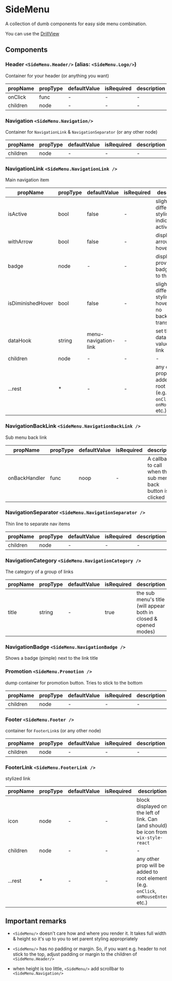 # SideMenu

A collection of dumb components for easy side menu combination.

You can use the [DrillView](./DrillView)

## Components

### Header `<SideMenu.Header/>` (alias: `<SideMenu.Logo/>`)

Container for your header (or anything you want)

| propName | propType | defaultValue | isRequired | description |
| -        | -        | -            | -          | -           |
| onClick  | func     | -            | -          | -           |
| children | node     | -            | -          | -           |


### Navigation `<SideMenu.Navigation/>`

Container for `NavigationLink` & `NavigationSeparator` (or any other node)

| propName | propType | defaultValue | isRequired | description |
| -        | -        | -            | -          | -           |
| children | node     | -            | -          | -           |


### NavigationLink `<SideMenu.NavigationLink />`

Main navigation item

| propName          | propType | defaultValue         | isRequired | description                                                                        |
| -                 | -        | -                    | -          | -                                                                                  |
| isActive          | bool     | false                | -          | slightly different styling to indicate active link                                 |
| withArrow         | bool     | false                | -          | displays an arrow on hover                                                         |
| badge             | node     | -                    | -          | displays the provided badge next to the link                                       |
| isDiminishedHover | bool     | false                | -          | slightly different styling for hover (e.g. no background transition)               |
| dataHook          | string   | menu-navigation-link | -          | set the data-hook value for the link                                               |
| children          | node     | -                    | -          | -                                                                                  |
| ...rest           | *        | -                    | -          | any other prop will be added to root element (e.g. `onClick`, `onMouseEnter` etc.) |

### NavigationBackLink `<SideMenu.NavigationBackLink />`

Sub menu back link

| propName          | propType | defaultValue | isRequired | description                                                                                             |
| -                 | -        | -            | -          | -                                                                                                       |
| onBackHandler     | func     | noop         | -          | A callback to call when the sub menu back button is clicked                                             |

### NavigationSeparator `<SideMenu.NavigationSeparator />`

Thin line to separate nav items

| propName | propType | defaultValue | isRequired | description |
| -        | -        | -            | -          | -           |
| children | node     | -            | -          | -           |

### NavigationCategory `<SideMenu.NavigationCategory />`

The category of a group of links

| propName          | propType | defaultValue | isRequired | description                                                      |
| -                 | -        | -            | -          | -                                                                |
| title             | string   | -            | true       | the sub menu's title (will appear both in closed & opened modes) |

### NavigationBadge `<SideMenu.NavigationBadge />`

Shows a badge (pimple) next to the link title

### Promotion `<SideMenu.Promotion />`

dump container for promotion button. Tries to stick to the bottom

| propName | propType | defaultValue | isRequired | description |
| -        | -        | -            | -          | -           |
| children | node     | -            | -          | -           |


### Footer `<SideMenu.Footer />`

container for `FooterLink`s (or any other node)

| propName | propType | defaultValue | isRequired | description |
| -        | -        | -            | -          | -           |
| children | node     | -            | -          | -           |


### FooterLink `<SideMenu.FooterLink />`

stylized link

| propName | propType | defaultValue | isRequired | description                                                                          |
| -        | -        | -            | -          | -                                                                                    |
| icon     | node     | -            | -          | block displayed on the left of link. Can (and should) be icon from `wix-style-react` |
| children | node     | -            | -          | -                                                                                    |
| ...rest  | *        | -            | -          | any other prop will be added to root element (e.g. `onClick`, `onMouseEnter` etc.)   |


## Important remarks

* `<SideMenu/>` doesn't care how and where you render it. It takes full
width & height so it's up to you to set parent styling appropriately

* `<SideMenu/>` has no padding or margin. So, if you want e.g. header to not stick
to the top, adjust padding or margin to the children of `<SideMenu.Header/>`

* when height is too little, `<SideMenu/>` add scrollbar to `<SideMenu.Navigation/>`
